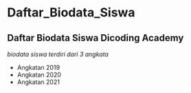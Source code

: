 # Daftar_Biodata_Siswa
Daftar Biodata Siswa Dicoding Academy
--
*biodata siswa terdiri dari 3 angkata*
- Angkatan 2019
- Angkatan 2020
- Angkatan 2021
